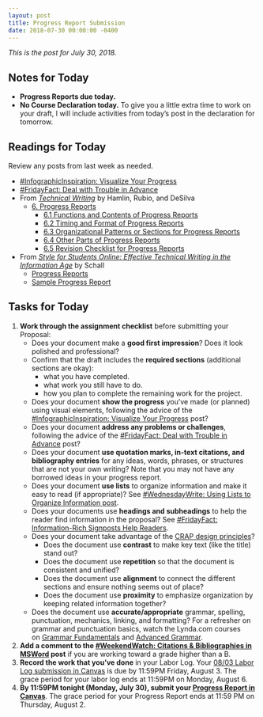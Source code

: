```yaml
---
layout: post
title: Progress Report Submission
date: 2018-07-30 00:00:00 -0400
---
```

<p><em>This is the post for July 30, 2018.</em></p>
<h2 id="notes">Notes for Today</h2>
<ul class="listDS">
   <li><strong>Progress Reports due today.</strong></li>
   <li><strong>No Course Declaration today.</strong> To give you a little extra time to work on your draft, I will include activities from today&rsquo;s post in the declaration for tomorrow.</li>
</ul>
<h2 id="readings">Readings for Today</h2>
<p>Review any posts from last week as needed.</p>
  <ul>
  <li><a href="https://tracigardner.github.io/VisualizeProgress" target="_blank">#InfographicInspiration: Visualize Your Progress</a></li>
  <li><a href="https://tracigardner.github.io/DealWithTrouble/" target="_blank">#FridayFact: Deal with Trouble in Advance</a></li>
  <li>From <em><a href="http://open.umn.edu/opentextbooks/BookDetail.aspx?bookId=412" target="_blank">Technical Writing</a></em> by Hamlin, Rubio, and DeSilva
    <ul><li><a href="https://openoregon.pressbooks.pub/technicalwriting/part/6-progress-reports/" target="_blank">6. Progress Reports</a>
    <ul><li><a href="https://openoregon.pressbooks.pub/technicalwriting/chapter/6-1-functions-and-contents-of-progress-reports/" target="_blank">6.1 Functions and Contents of Progress Reports</a></li>
    <li><a href="https://openoregon.pressbooks.pub/technicalwriting/chapter/6-2-timing-and-format-of-progress-reports/" target="_blank">6.2 Timing and Format of Progress Reports</a></li>
    <li><a href="https://openoregon.pressbooks.pub/technicalwriting/chapter/6-3-organizational-patterns-or-sections-for-progress-reports/" target="_blank">6.3 Organizational Patterns or Sections for Progress Reports</a></li>
    <li><a href="https://openoregon.pressbooks.pub/technicalwriting/chapter/6-4-other-parts-of-progress-reports/" target="_blank">6.4 Other Parts of Progress Reports</a></li>
    <li><a href="https://openoregon.pressbooks.pub/technicalwriting/chapter/6-5-revision-checklist-for-progress-reports/" target="_blank">6.5 Revision Checklist for Progress Reports</a></li>
    </ul></li>
  </ul></li>
  <li>From <a href="https://www.e-education.psu.edu/styleforstudents/" target="_blank"><em>Style for Students Online: Effective Technical Writing in the Information Age</em></a> by Schall
    <ul>
    <li><a href="https://www.e-education.psu.edu/styleforstudents/c6_p10.html" target="_blank">Progress Reports</a></li>
    <li><a href="https://www.e-education.psu.edu/styleforstudents/c6_p11.html" target="_blank">Sample Progress Report</a></li>
    </ul></li>
  </ul>
<h2 id="tasks">Tasks for Today</h2>
<ol class="listDS">
<li><strong>Work through the assignment checklist</strong> before submitting your Proposal:
<ul class="listDS">
<li>Does your document make a <strong>good first impression</strong>? Does it look polished and professional?</li>
<li>Confirm that the draft includes the <strong>required sections</strong> (additional sections are okay):
  <ul><li>what you have completed.</li>
  <li>what work you still have to do.</li>
  <li>how you plan to complete the remaining work for the project.</li>
  </ul></li>
<li>Does your document <strong>show the progress</strong> you’ve made (or planned) using visual elements, following the advice of  the <a href="https://tracigardner.github.io/VisualizeProgress" target="_blank">#InfographicInspiration: Visualize Your Progress</a> post?</li>
<li>Does your document <strong>address any problems or challenges</strong>, following the advice of the <a href="https://tracigardner.github.io/DealWithTrouble/" target="_blank">#FridayFact: Deal with Trouble in Advance</a> post?</li>
<li>Does your document <strong>use quotation marks, in-text citations, and bibliography entries</strong> for any ideas, words, phrases, or structures that are not your own writing? Note that you may not have any borrowed ideas in your progress report.</li>
<li>Does your document <strong>use lists</strong> to organize information and make it easy to read (if appropriate)? See <a href="https://tracigardner.github.io/UsingLists/" target="_blank">#WednesdayWrite: Using Lists to Organize Information post</a>.</li>
<li>Does your documents use <strong>headings and subheadings</strong> to help the reader find information in the proposal? See <a href="http://tracigardner.github.io//InfoRichHeadings/" target="_blank">#FridayFact: Information-Rich Signposts Help Readers</a>.</li>
<li>Does your document take advantage of the <a href="https://tracigardner.github.io/CRAPdesign/" target="_blank">CRAP design principles</a>?
<ul class="null">
<li>Does the document use <strong>contrast</strong> to make key text (like the title) stand out?</li>
<li>Does the document use <strong>repetition</strong> so that the document is consistent and unified?</li>
<li>Does the document use <strong>alignment</strong> to connect the different sections and ensure nothing seems out of place?</li>
<li>Does the document use <strong>proximity</strong> to emphasize organization by keeping related information together?</li>
</ul>
</li>
<li>Does the document use <strong>accurate/appropriate</strong> grammar, spelling, punctuation, mechanics, linking, and formatting? For a refresher on grammar and punctuation basics, watch the Lynda.com courses on <a href="https://www.lynda.com/Business-Business-Skills-tutorials/Grammar-Fundamentals/158318-2.html?org=vt.edu" target="_blank">Grammar Fundamentals</a> and <a href="https://www.lynda.com/Business-Skills-tutorials/Advanced-Grammar/373556-2.html?org=vt.edu" target="_blank">Advanced Grammar</a>.</li>
</ul>
</li>
<li><strong>Add a comment to the <a href="https://tracigardner.github.io/Bibliography/" target="_blank">#WeekendWatch: Citations & Bibliographies in MSWord</a> post</strong> if you are working toward a grade higher than a B.</li>
<li><strong>Record the work that you&rsquo;ve done</strong> in your Labor Log. Your <a href="https://canvas.vt.edu/courses/70739/assignments/444293" target="_parent">08/03 Labor Log submission  in Canvas</a> is due by 11:59PM Friday, August 3. The grace period for your labor log ends at 11:59PM on Monday, August 6.</li>
<li><strong>By 11:59PM tonight (Monday, July 30), submit your <a href="https://canvas.vt.edu/courses/70739/assignments/442798" target="_parent">Progress Report in Canvas</a></strong>. The grace period for your Progress Report ends at 11:59 PM on Thursday, August 2.</li></ol>
